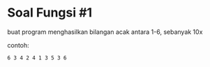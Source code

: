 # Soal Fungsi #1

buat program menghasilkan bilangan acak antara 1-6, sebanyak 10x

contoh:
```
6 3 4 2 4 1 3 5 3 6
```